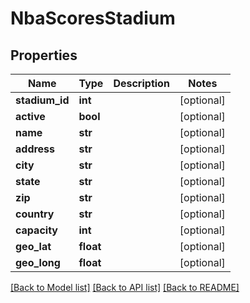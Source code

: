 # NbaScoresStadium

## Properties
Name | Type | Description | Notes
------------ | ------------- | ------------- | -------------
**stadium_id** | **int** |  | [optional] 
**active** | **bool** |  | [optional] 
**name** | **str** |  | [optional] 
**address** | **str** |  | [optional] 
**city** | **str** |  | [optional] 
**state** | **str** |  | [optional] 
**zip** | **str** |  | [optional] 
**country** | **str** |  | [optional] 
**capacity** | **int** |  | [optional] 
**geo_lat** | **float** |  | [optional] 
**geo_long** | **float** |  | [optional] 

[[Back to Model list]](../README.md#documentation-for-models) [[Back to API list]](../README.md#documentation-for-api-endpoints) [[Back to README]](../README.md)

